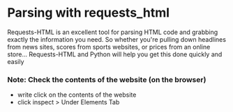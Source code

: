 # Parsing with requests_html

Requests-HTML is an excellent tool for parsing HTML code and grabbing exactly the information you need. So whether you're pulling down headlines from news sites, scores from sports websites, or prices from an online store... Requests-HTML and Python will help you get this done quickly and easily

### Note: Check the contents of the website (on the browser)
- write click on the contents of the website
- click inspect > Under Elements Tab

